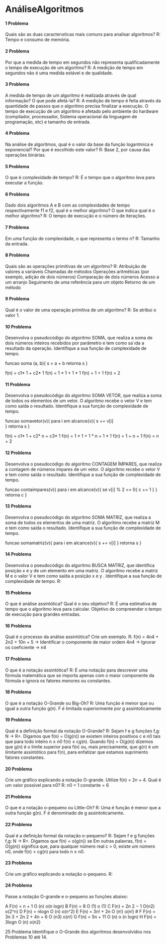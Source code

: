 # AnáliseAlgoritmos

#### 1 Problema
Quais são as duas caracterısticas mais comuns para analisar algoritmos? 
R: Tempo e consumo de memória.

#### 2 Problema 
Por que a medida de tempo em segundos não representa qualificadamente o tempo de execução de um algoritmo? 
R: A medição de tempo em segundos não é uma medida estável e de qualidade.

#### 3 Problema 
A medida de tempo de um algoritmo é realizada através de qual informação? O que pode afetá-la? 
R: A medição de tempo é feita através da quantidade de passos que o algoritmo precisa finalizar a execução. O tempo de execução de um algoritmo é afetado pelo ambiente do hardware (compilador, processador, Sistema operacional da linguagem de programação, etc) e tamanho de entrada.

#### 4 Problema 
Na análise de algoritmos, qual é o valor da base da função logarıtmica e exponencial? Por que é escolhido este valor? 
R: Base 2, por causa das operações binárias.

#### 5 Problema 
O que é complexidade de tempo? 
R: É o tempo que o algoritmo leva para executar a função.

#### 6 Problema 
Dado dois algoritmos A e B com as complexidades de tempo respectivamente f1 e f2, qual é o melhor algoritmo? O que indica qual é o melhor algoritmo?
R: O tempo de execução e o número de iterações. 


#### 7 Problema 
Em uma função de complexidade, o que representa o termo n? 
R: Tamanho  da entrada. 

#### 8 Problema 
Quais são as operações primitivas de um algoritmo?
R: 
Atribuição de valores a variáveis 
Chamadas de métodos 
Operações aritméticas (por exemplo, adição de dois números) 
Comparação de dois números 
Acesso a um arranjo 
Seguimento de uma referência para um objeto 
Retorno de um método
 
#### 9 Problema 
Qual é o valor de uma operação primitiva de um algoritmo? 
R: Se atribui o valor 1.

#### 10 Problema 
Desenvolva o pseudocódigo do algoritmo SOMA, que realiza a soma de dois números inteiros recebidos por parâmetro e tem como sa´ıda a resultado da operação. Identifique a sua função de complexidade de tempo. 

funcao soma (a, b){
	s = a + b
retorna s 
}

f(n) = c1* 1 + c2* 1 
f(n) = 1 * 1 + 1 * 1 
f(n) = 1 + 1 
f(n) = 2


#### 11 Problema 
Desenvolva o pseudocódigo do algoritmo SOMA VETOR, que realiza a soma de todos os elementos de um vetor. O algoritmo recebe o vetor V e tem como saída o resultado. Identifique a sua função de complexidade de tempo. 

funcao somavetor(v){
para i em alcance(v){
s += v[i]	
}
retorna s
} 

f(n) = c1* 1 + c2* n + c3* 1 
f(n) = 1 * 1 + 1 * n + 1 * 1 
f(n) = 1 + n + 1 
f(n) = n + 2



#### 12 Problema 
Desenvolva o pseudocódigo do algoritmo CONTAGEM ÍMPARES, que realiza a contagem de números ímpares de um vetor. O algoritmo recebe o vetor V e tem como saída o resultado. Identifique a sua função de complexidade de tempo. 



funcao contaimpares(v){
para i em alcance(v){
se v[i] % 2  == 0{
 c += 1
}
	}
retorna c
}

#### 13 Problema 
Desenvolva o pseudocódigo do algoritmo SOMA MATRIZ, que realiza a soma de todos os elementos de uma matriz. O algoritmo recebe a matriz M e tem como saída o resultado. Identifique a sua função de complexidade de tempo. 

funcao somamatriz(v){
	para i em alcance(v){
		s += v[i]
	}
retorna s
}


#### 14 Problema 
Desenvolva o pseudocódigo do algoritmo BUSCA MATRIZ, que identifica posição x e y de um elemento em uma matriz. O algoritmo recebe a matriz M e o valor V e tem como saída a posição x e y . Identifique a sua função de complexidade de tempo. 
R:


#### 15 Problema 
O que é análise assintótica? Qual é o seu objetivo? 
R: É uma estimativa de tempo que o algoritmo leva para calcular. Objetivo de compreender o tempo de execução para grandes entradas.

#### 16 Problema 
Qual é o processo da análise assintótica? Crie um exemplo. 
R: f(n) = 4n4 + 2n2 + 10n + 5 -> Identificar o componente de maior ordem 4n4  -> Ignorar os coeficiente -> n4


#### 17 Problema 
O que é a notação assintótica? 
R:  É uma notação para descrever uma fórmula matemática que se importa apenas com o maior componente da fórmula e ignora os fatores menores ou constantes.

#### 18 Problema 
O que é a notação O-Grande ou Big-Oh?
R: Uma função é menor que ou igual a outra função g(n). F é limitada superiormente por g assintoticamente

#### 19 Problema 
Qual é a definição formal da notação  O-Grande? 
R: Sejam f e g funções f,g: N → R+. Digamos que f(n) = O(g(n)) se existem inteiros positivos c e n0 tais que para todo inteiro n ≥ n0 f(n) ≤ cg(n). Quando f(n) = O(g(n)) dizemos que g(n) é o limite superior para f(n) ou, mais precisamente, que g(n) é um limitante assintótico para f(n), para enfatizar que estamos suprimento fatores constantes.

#### 20 Problema 
Crie um gráfico explicando a notação O-grande. Utilize f(n) = 2n + 4. Qual é um valor possível para n0? 
R: n0 = 1 
constante = 6


#### 21 Problema 
O que é a notação o-pequeno ou Little-Oh? 
R: Uma é função é menor que a outra função g(n). F é denominado de g assintoticamente.

#### 22 Problema 
Qual é a definição formal da notação  o-pequeno? 
R: Sejam f e g funções f,g: N → R+. Digamos que f(n) = o(g(n)) se Em outras palavras, f(n) = O(g(n)) significa que, para qualquer número real c > 0, existe um número n0, onde f(n) < cg(n) para todo n ≥ n0.

#### 23 Problema 
Crie um gráfico explicando a notação o-pequeno. 
R:


#### 24 Problema 
Passe a notação O-grande e o-pequeno as funções abaixo: 

A F(n) = n + 1 
O (n)
o(n logn)
B F(n) = 8 
O (1)
o (1)
C F(n) = 2n 2 − 1 
O(n2)
o(2^n)
D F(n) = nlogn
O (n)
o(n^2) 
E F(n) = 3n! + 2n
O (n!)
o(n!) #
F F(n) = 3n 3 + 2n 2 + 4n + 6 
O (n3)
o(n!)
G F(n) = 5n + 11 
O (n)
o (n logn)
H F(n) = 3logn 
O (n)
o(n2)

25 Problema 
Identifique o O-Grande dos algoritmos desenvolvidos nos Problemas 10 até 14.
